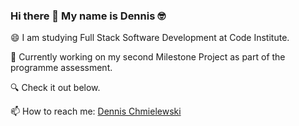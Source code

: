 ### Hi there 👋 My name is Dennis 🤓


😄 I am studying Full Stack Software Development at Code Institute.

🌱 Currently working on my second Milestone Project as part of the programme assessment. 

🔍 Check it out below.


📫 How to reach me: <a href="https://www.linkedin.com/in/dennischmielewski/" target="_blank">Dennis Chmielewski</a>


<!--
**tetrapak-dev/tetrapak-dev** is a ✨ _special_ ✨ repository because its `README.md` (this file) appears on your GitHub profile.

Here are some ideas to get you started:

- 🔭 I’m currently working on ...

- 👯 I’m looking to collaborate on ...
- 🤔 I’m looking for help with ...
- 💬 Ask me about ...
- 📫 How to reach me: ...
- 😄 Pronouns: ...
- ⚡ Fun fact: ...
-->
